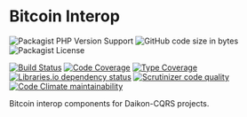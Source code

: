 # Bitcoin Interop

![Packagist PHP Version Support](https://img.shields.io/packagist/php-v/ngutech/bitcoin-interop)
![GitHub code size in bytes](https://img.shields.io/github/languages/code-size/ngutech/bitcoin-interop)
![Packagist License](https://img.shields.io/packagist/l/ngutech/bitcoin-interop)

[![Build Status](https://travis-ci.com/ngutech/bitcoin-interop.svg?branch=master)](https://travis-ci.com/ngutech/bitcoin-interop)
[![Code Coverage](https://img.shields.io/codecov/c/github/ngutech/bitcoin-interop)](https://codecov.io/gh/ngutech/bitcoin-interop)
[![Type Coverage](https://shepherd.dev/github/ngutech/bitcoin-interop/coverage.svg)](https://shepherd.dev/github/ngutech/bitcoin-interop)
[![Libraries.io dependency status](https://img.shields.io/librariesio/github/ngutech/bitcoin-interop)](https://libraries.io/github/ngutech/bitcoin-interop)
[![Scrutinizer code quality](https://img.shields.io/scrutinizer/quality/g/ngutech/bitcoin-interop/master)](https://scrutinizer-ci.com/g/ngutech/bitcoin-interop/?branch=master)
[![Code Climate maintainability](https://img.shields.io/codeclimate/maintainability/NGUtech/bitcoin-interop)](https://codeclimate.com/github/NGUtech/bitcoin-interop/maintainability)

Bitcoin interop components for Daikon-CQRS projects.
